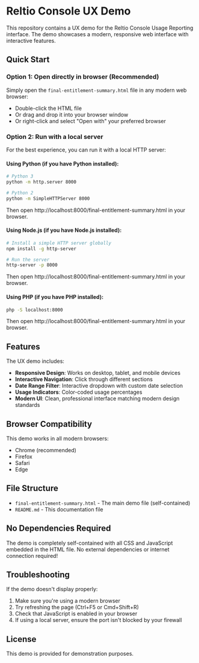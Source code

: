 # Reltio Console UX Demo

This repository contains a UX demo for the Reltio Console Usage Reporting interface. The demo showcases a modern, responsive web interface with interactive features.

## Quick Start

### Option 1: Open directly in browser (Recommended)
Simply open the `final-entitlement-summary.html` file in any modern web browser:
- Double-click the HTML file
- Or drag and drop it into your browser window
- Or right-click and select "Open with" your preferred browser

### Option 2: Run with a local server
For the best experience, you can run it with a local HTTP server:

#### Using Python (if you have Python installed):
```bash
# Python 3
python -m http.server 8000

# Python 2
python -m SimpleHTTPServer 8000
```
Then open http://localhost:8000/final-entitlement-summary.html in your browser.

#### Using Node.js (if you have Node.js installed):
```bash
# Install a simple HTTP server globally
npm install -g http-server

# Run the server
http-server -p 8000
```
Then open http://localhost:8000/final-entitlement-summary.html in your browser.

#### Using PHP (if you have PHP installed):
```bash
php -S localhost:8000
```
Then open http://localhost:8000/final-entitlement-summary.html in your browser.

## Features

The UX demo includes:
- **Responsive Design**: Works on desktop, tablet, and mobile devices
- **Interactive Navigation**: Click through different sections
- **Date Range Filter**: Interactive dropdown with custom date selection
- **Usage Indicators**: Color-coded usage percentages
- **Modern UI**: Clean, professional interface matching modern design standards

## Browser Compatibility

This demo works in all modern browsers:
- Chrome (recommended)
- Firefox
- Safari
- Edge

## File Structure

- `final-entitlement-summary.html` - The main demo file (self-contained)
- `README.md` - This documentation file

## No Dependencies Required

The demo is completely self-contained with all CSS and JavaScript embedded in the HTML file. No external dependencies or internet connection required!

## Troubleshooting

If the demo doesn't display properly:
1. Make sure you're using a modern browser
2. Try refreshing the page (Ctrl+F5 or Cmd+Shift+R)
3. Check that JavaScript is enabled in your browser
4. If using a local server, ensure the port isn't blocked by your firewall

## License

This demo is provided for demonstration purposes.